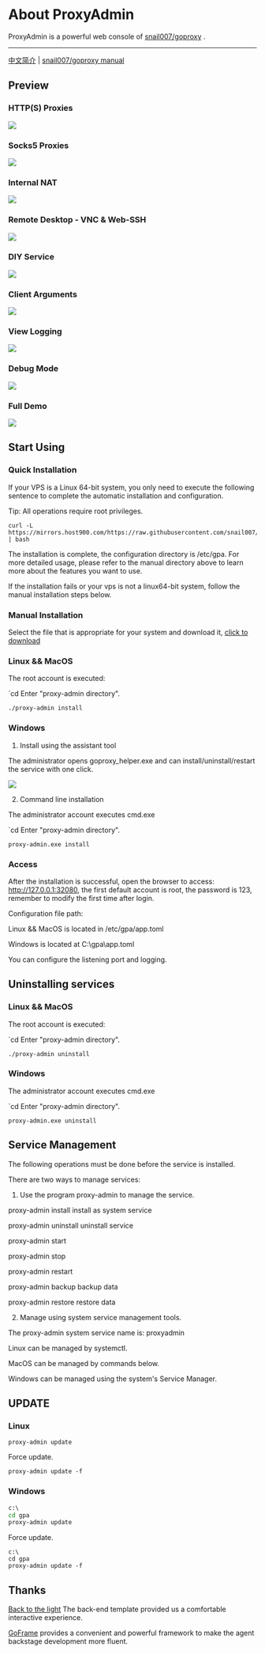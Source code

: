 # About ProxyAdmin
ProxyAdmin is a powerful web console of [snail007/goproxy](https://github.com/snail007/goproxy) .

<hr>

[中文简介](/README_ZH.md) | [snail007/goproxy manual](https://snail.gitee.io/proxy/manual/zh)

## Preview

### HTTP(S) Proxies
![](https://mirrors.host900.com/https://github.com/snail007/proxy_admin_free/blob/master/res/images/http_en.gif)

### Socks5 Proxies
![](https://mirrors.host900.com/https://github.com/snail007/proxy_admin_free/blob/master/res/images/socks5_en.gif)

### Internal NAT
![](https://mirrors.host900.com/https://github.com/snail007/proxy_admin_free/blob/master/res/images/nat_en.gif)

### Remote Desktop - VNC & Web-SSH
![](https://mirrors.host900.com/https://github.com/snail007/proxy_admin_free/blob/master/res/images/rdp.gif)

### DIY Service
![](https://mirrors.host900.com/https://github.com/snail007/proxy_admin_free/blob/master/res/images/diy_en.gif)

### Client Arguments
![](https://mirrors.host900.com/https://github.com/snail007/proxy_admin_free/blob/master/res/images/client_args.gif)

### View Logging
![](https://mirrors.host900.com/https://github.com/snail007/proxy_admin_free/blob/master/res/images/logging.gif)

### Debug Mode
![](https://mirrors.host900.com/https://github.com/snail007/proxy_admin_free/blob/master/res/images/debugging.gif)

### Full Demo
![](https://mirrors.host900.com/https://github.com/snail007/proxy_admin_free/blob/master/res/images/demo_cn.gif)

## Start Using

### Quick Installation

If your VPS is a Linux 64-bit system, you only need to execute the following sentence to complete the automatic installation and configuration.

Tip: All operations require root privileges.

```shell
curl -L https://mirrors.host900.com/https://raw.githubusercontent.com/snail007/proxy_admin_free/master/install_auto.sh | bash
```

The installation is complete, the configuration directory is /etc/gpa. For more detailed usage, please refer to the manual directory above to learn more about the features you want to use.

If the installation fails or your vps is not a linux64-bit system, follow the manual installation steps below.
  
### Manual Installation

Select the file that is appropriate for your system and download it, [click to download](https://github.com/snail007/proxy_admin_free/releases)

### Linux && MacOS

The root account is executed:

`cd Enter "proxy-admin directory".

`./proxy-admin install`


### Windows

1. Install using the assistant tool

The administrator opens goproxy_helper.exe and can install/uninstall/restart the service with one click.

![](https://mirrors.host900.com/https://github.com/snail007/proxy_admin_free/blob/master/res/images/gh.png)

2. Command line installation

The administrator account executes cmd.exe

`cd Enter "proxy-admin directory".

`proxy-admin.exe install`

### Access

After the installation is successful, open the browser to access: http://127.0.0.1:32080, the first default account is root, the password is 123, remember to modify the first time after login.

Configuration file path:

Linux && MacOS is located in /etc/gpa/app.toml

Windows is located at C:\gpa\app.toml

You can configure the listening port and logging.

## Uninstalling services

### Linux && MacOS

The root account is executed:

`cd Enter "proxy-admin directory".

`./proxy-admin uninstall`


### Windows

The administrator account executes cmd.exe

`cd Enter "proxy-admin directory".

`proxy-admin.exe uninstall`

## Service Management

The following operations must be done before the service is installed.

There are two ways to manage services:

1. Use the program proxy-admin to manage the service.

proxy-admin install install as system service

proxy-admin uninstall uninstall service

proxy-admin start

proxy-admin stop

proxy-admin restart

proxy-admin backup     backup data

proxy-admin restore    restore data

2. Manage using system service management tools.

The proxy-admin system service name is: proxyadmin

Linux can be managed by systemctl.

MacOS can be managed by commands below.

Windows can be managed using the system's Service Manager.

## UPDATE

### Linux

```shell
proxy-admin update
```

Force update.

```shell
proxy-admin update -f
```

### Windows

```bat
c:\
cd gpa
proxy-admin update
```

Force update.

```shell
c:\
cd gpa
proxy-admin update -f
```


## Thanks

[Back to the light](https://gitee.com/yinqi) The back-end template provided us a comfortable interactive experience.

[GoFrame](https://github.com/gogf/gf) provides a convenient and powerful framework to make the agent backstage development more fluent.